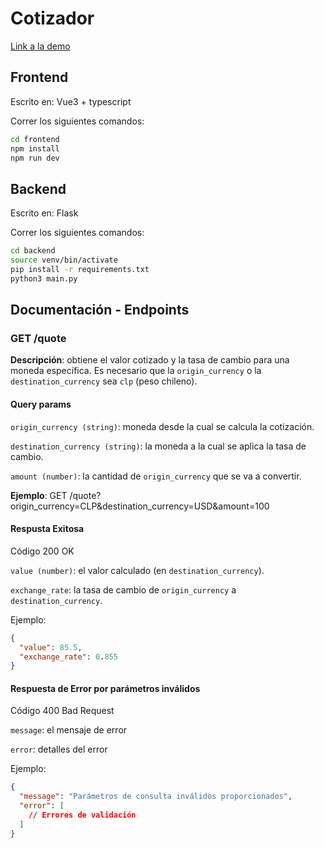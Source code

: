 # Cotizador

[Link a la demo](https://youtu.be/KQzftNj6bVY)

## Frontend

Escrito en: Vue3 + typescript

Correr los siguientes comandos:

```bash
cd frontend
npm install
npm run dev
```

## Backend

Escrito en: Flask

Correr los siguientes comandos:

```bash
cd backend
source venv/bin/activate
pip install -r requirements.txt
python3 main.py
```

## Documentación - Endpoints

### GET /quote

**Descripción**: obtiene el valor cotizado y la tasa de cambio para una moneda específica. Es necesario que la `origin_currency` o la `destination_currency` sea `clp` (peso chileno).

#### Query params

`origin_currency (string)`: moneda desde la cual se calcula la cotización.

`destination_currency (string)`: la moneda a la cual se aplica la tasa de cambio.

`amount (number)`: la cantidad de `origin_currency` que se va a convertir.

**Ejemplo**: GET /quote?origin_currency=CLP&destination_currency=USD&amount=100

#### Respusta Exitosa

Código 200 OK

`value (number)`: el valor calculado (en `destination_currency`).

`exchange_rate`: la tasa de cambio de `origin_currency` a `destination_currency`.

Ejemplo:

```json
{
  "value": 85.5,
  "exchange_rate": 0.855
}
```

#### Respuesta de Error por parámetros inválidos

Código 400 Bad Request

`message`: el mensaje de error

`error`: detalles del error

Ejemplo:

```json
{
  "message": "Parámetros de consulta inválidos proporcionados",
  "error": [
    // Errores de validación
  ]
}
```
